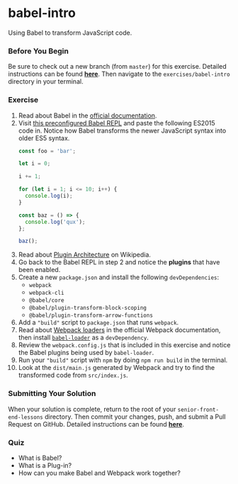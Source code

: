 # babel-intro

Using Babel to transform JavaScript code.

### Before You Begin

Be sure to check out a new branch (from `master`) for this exercise. Detailed instructions can be found [**here**](../../guides/before-each-exercise.md). Then navigate to the `exercises/babel-intro` directory in your terminal.

### Exercise

1. Read about Babel in the [official documentation](https://babeljs.io/docs/en/).
2. Visit [this preconfigured Babel REPL](https://babeljs.io/repl#?babili=false&browsers=&build=&builtIns=usage&spec=false&loose=false&code_lz=Q&debug=false&forceAllTransforms=false&shippedProposals=false&circleciRepo=&evaluate=false&fileSize=false&timeTravel=false&sourceType=module&lineWrap=false&presets=&prettier=true&targets=&version=7.4.3&externalPlugins=%40babel%2Fplugin-transform-block-scoping%407.4.4%2C%40babel%2Fplugin-transform-arrow-functions%407.2.0) and paste the following ES2015 code in. Notice how Babel transforms the newer JavaScript syntax into older ES5 syntax.
    ```js
    const foo = 'bar';

    let i = 0;

    i += 1;

    for (let i = 1; i <= 10; i++) {
      console.log(i);
    }

    const baz = () => {
      console.log('qux');
    };

    baz();
    ```
3. Read about [Plugin Architecture](https://en.wikipedia.org/wiki/Plug-in_(computing)) on Wikipedia.
4. Go back to the Babel REPL in step 2 and notice the **plugins** that have been enabled.
5. Create a new `package.json` and install the following `devDependencies`:
    - `webpack`
    - `webpack-cli`
    - `@babel/core`
    - `@babel/plugin-transform-block-scoping`
    - `@babel/plugin-transform-arrow-functions`
6. Add a `"build"` script to `package.json` that runs `webpack`.
7. Read about [Webpack loaders](https://webpack.js.org/concepts/loaders/) in the official Webpack documentation, then install [`babel-loader`](https://github.com/babel/babel-loader) as a `devDependency`.
8. Review the `webpack.config.js` that is included in this exercise and notice the Babel plugins being used by `babel-loader`.
9. Run your `"build"` script with `npm` by doing `npm run build` in the terminal.
10. Look at the `dist/main.js` generated by Webpack and try to find the transformed code from `src/index.js`.

### Submitting Your Solution

When your solution is complete, return to the root of your `senior-front-end-lessons` directory. Then commit your changes, push, and submit a Pull Request on GitHub. Detailed instructions can be found [**here**](../../guides/after-each-exercise.md).

### Quiz

- What is Babel?
- What is a Plug-in?
- How can you make Babel and Webpack work together?

